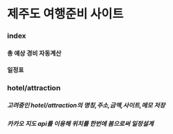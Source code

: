 # 제주도 여행준비 사이트

### index
#### 총 예상 경비 자동계산
#### 일정표

### hotel/attraction
##### 고려중인 hotel/attraction의 명칭,주소,금액,사이트,메모 저장
##### 카카오 지도 api를 이용해 위치를 한번에 봄으로써 일정설계
